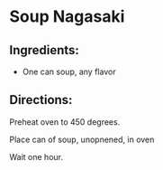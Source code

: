 # Soup Nagasaki

## Ingredients:

* One can soup, any flavor

## Directions:

Preheat oven to 450 degrees.

Place can of soup, unopnened, in oven

Wait one hour.
